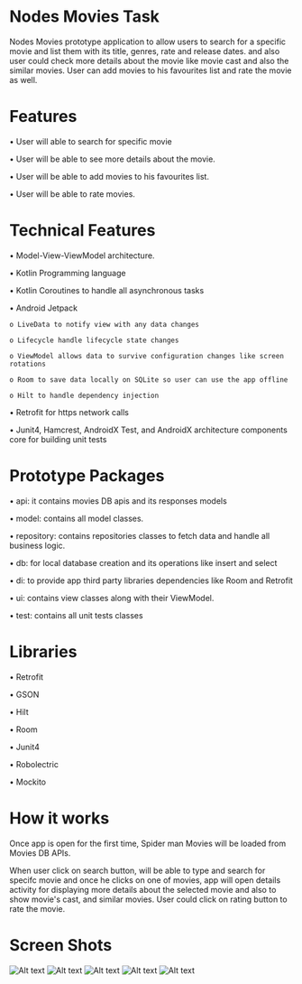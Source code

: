 # Nodes Movies Task

Nodes Movies prototype application to allow users to search for a specific movie and list them with its title, genres, rate and release dates. 
and also user could check more details about the movie like movie cast and also the similar movies. User can add movies to his favourites list and rate the movie as well.

# Features 

•	User will able to search for specific movie

•	User will be able to see more details about the movie.

•	User will be able to add movies to his favourites list. 

•	User will be able to rate movies. 


# Technical Features

•	Model-View-ViewModel architecture.

•	Kotlin Programming language 

•	Kotlin Coroutines to handle all asynchronous tasks   

•	Android Jetpack

    o LiveData to notify view with any data changes
  
    o Lifecycle handle lifecycle state changes 
  
    o ViewModel allows data to survive configuration changes like screen rotations 
  
    o Room to save data locally on SQLite so user can use the app offline 
  
    o Hilt to handle dependency injection 
  
•	Retrofit for https network calls

•	Junit4, Hamcrest, AndroidX Test, and AndroidX architecture components core for building unit tests

# Prototype Packages 

•	api: it contains movies DB apis and its responses models

•	model: contains all model classes.

•	repository: contains repositories classes to fetch data and handle all business logic.

•	db: for local database creation and its operations like insert and select

•	di: to provide app third party libraries dependencies like Room and Retrofit

•	ui: contains view classes along with their ViewModel.

•	test: contains all unit tests classes

# Libraries

•	Retrofit 

•	GSON

•	Hilt

•	Room

•	Junit4

•	Robolectric

•	Mockito

# How it works 

Once app is open for the first time, Spider man Movies will be loaded from Movies DB APIs.

When user click on search button, will be able to type and search for specifc movie and once he clicks on one of movies, app will open details activity for displaying more details about the selected movie and also to show movie's cast, and similar movies. 
User could click on rating button to rate the movie.

# Screen Shots
![Alt text](/app/shots/1.jpg?raw=true "")
![Alt text](/app/shots/2.jpg?raw=true "")
![Alt text](/app/shots/3.jpg?raw=true "")
![Alt text](/app/shots/4.jpg?raw=true "")
![Alt text](/app/shots/5.jpg?raw=true "")






